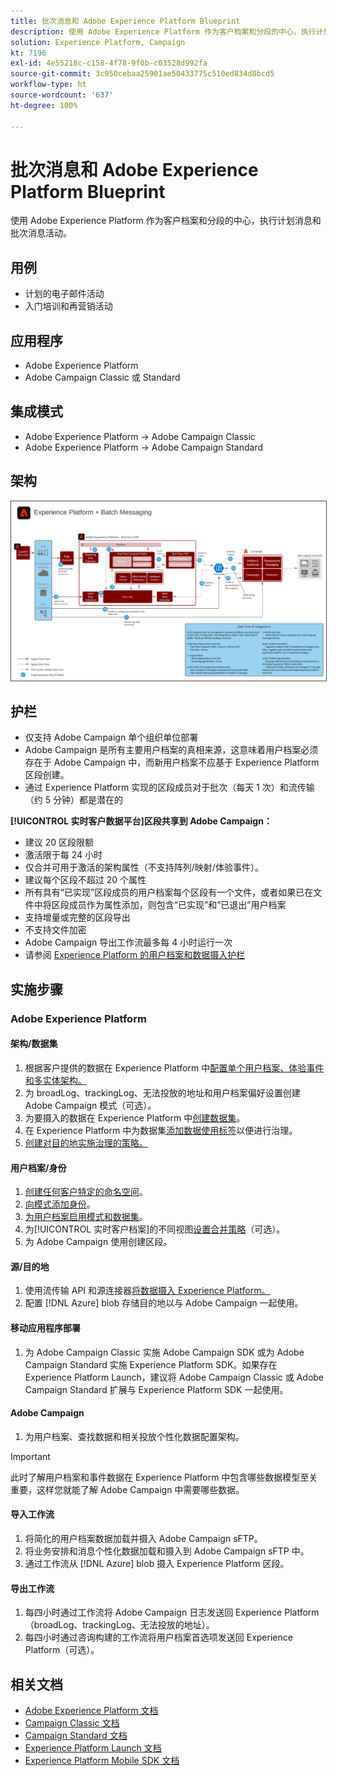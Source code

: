 ```yaml
---
title: 批次消息和 Adobe Experience Platform Blueprint
description: 使用 Adobe Experience Platform 作为客户档案和分段的中心，执行计划消息和批次消息活动。
solution: Experience Platform, Campaign
kt: 7196
exl-id: 4e55218c-c158-4f78-9f0b-c03528d992fa
source-git-commit: 3c950cebaa25901ae50433775c510ed834d8bcd5
workflow-type: ht
source-wordcount: '637'
ht-degree: 100%

---
```


# 批次消息和 Adobe Experience Platform Blueprint

使用 Adobe Experience Platform 作为客户档案和分段的中心，执行计划消息和批次消息活动。

## 用例

* 计划的电子邮件活动
* 入门培训和再营销活动

## 应用程序

* Adobe Experience Platform
* Adobe Campaign Classic 或 Standard

## 集成模式

* Adobe Experience Platform → Adobe Campaign Classic
* Adobe Experience Platform → Adobe Campaign Standard

## 架构

<img src="assets/aepbatch.svg" alt="批次消息和 Adobe Experience Platform Blueprint 的参考架构" style="border:1px solid #4a4a4a" />

## 护栏

* 仅支持 Adobe Campaign 单个组织单位部署
* Adobe Campaign 是所有主要用户档案的真相来源，这意味着用户档案必须存在于 Adobe Campaign 中，而新用户档案不应基于 Experience Platform 区段创建。
* 通过 Experience Platform 实现的区段成员对于批次（每天 1 次）和流传输（约 5 分钟）都是潜在的

**[!UICONTROL 实时客户数据平台]区段共享到 Adobe Campaign：**

* 建议 20 区段限额
* 激活限于每 24 小时
* 仅合并可用于激活的架构属性（不支持阵列/映射/体验事件）。
* 建议每个区段不超过 20 个属性
* 所有具有“已实现”区段成员的用户档案每个区段有一个文件，或者如果已在文件中将区段成员作为属性添加，则包含“已实现”和“已退出”用户档案
* 支持增量或完整的区段导出
* 不支持文件加密
* Adobe Campaign 导出工作流最多每 4 小时运行一次
* 请参阅 [Experience Platform 的用户档案和数据摄入护栏](https://experienceleague.adobe.com/docs/experience-platform/profile/guardrails.html?lang=zh-Hans)

## 实施步骤

### Adobe Experience Platform

#### 架构/数据集

1. 根据客户提供的数据在 Experience Platform 中[配置单个用户档案、体验事件和多实体架构。](https://experienceleague.adobe.com/?recommended=ExperiencePlatform-D-1-2021.1.xdm)
1. 为 broadLog、trackingLog、无法投放的地址和用户档案偏好设置创建 Adobe Campaign 模式（可选）。
1. 为要摄入的数据在 Experience Platform 中[创建数据集](https://experienceleague.adobe.com/docs/platform-learn/tutorials/data-ingestion/create-datasets-and-ingest-data.html?lang=zh-Hans)。
1. 在 Experience Platform 中为数据集[添加数据使用标签](https://experienceleague.adobe.com/docs/platform-learn/tutorials/data-governance/classify-data-using-governance-labels.html?lang=zh-Hans)以便进行治理。
1. [创建对目的地实施治理的策略。](https://experienceleague.adobe.com/docs/platform-learn/tutorials/data-governance/create-data-usage-policies.html?lang=zh-Hans)

#### 用户档案/身份

1. [创建任何客户特定的命名空间](https://experienceleague.adobe.com/docs/platform-learn/tutorials/identities/label-ingest-and-verify-identity-data.html?lang=zh-Hans)。
1. [向模式添加身份](https://experienceleague.adobe.com/docs/platform-learn/tutorials/identities/label-ingest-and-verify-identity-data.html?lang=zh-Hans)。
1. [为用户档案启用模式和数据集](https://experienceleague.adobe.com/docs/platform-learn/tutorials/profiles/bring-data-into-the-real-time-customer-profile.html?lang=zh-Hans)。
1. 为[!UICONTROL 实时客户档案]的不同视图[设置合并策略](https://experienceleague.adobe.com/docs/platform-learn/tutorials/profiles/create-merge-policies.html?lang=zh-Hans)（可选）。
1. 为 Adobe Campaign 使用创建区段。

#### 源/目的地

1. 使用流传输 API 和源连接器[将数据摄入 Experience Platform。](https://experienceleague.adobe.com/?recommended=ExperiencePlatform-D-1-2020.1.dataingestion&amp;lang=zh-Hans)
1. 配置 [!DNL Azure] blob 存储目的地以与 Adobe Campaign 一起使用。

#### 移动应用程序部署

1. 为 Adobe Campaign Classic 实施 Adobe Campaign SDK 或为 Adobe Campaign Standard 实施 Experience Platform SDK。如果存在 Experience Platform Launch，建议将 Adobe Campaign Classic 或 Adobe Campaign Standard 扩展与 Experience Platform SDK 一起使用。

#### Adobe Campaign

1. 为用户档案、查找数据和相关投放个性化数据配置架构。

>[!IMPORTANT]
>
>此时了解用户档案和事件数据在 Experience Platform 中包含哪些数据模型至关重要，这样您就能了解 Adobe Campaign 中需要哪些数据。

#### 导入工作流

1. 将简化的用户档案数据加载并摄入 Adobe Campaign sFTP。
1. 将业务安排和消息个性化数据加载和摄入到 Adobe Campaign sFTP 中。
1. 通过工作流从 [!DNL Azure] blob 摄入 Experience Platform 区段。

#### 导出工作流

1. 每四小时通过工作流将 Adobe Campaign 日志发送回 Experience Platform（broadLog、trackingLog、无法投放的地址）。
1. 每四小时通过咨询构建的工作流将用户档案首选项发送回 Experience Platform（可选）。


## 相关文档

* [Adobe Experience Platform 文档](https://experienceleague.adobe.com/docs/experience-platform.html?lang=zh-Hans)
* [Campaign Classic 文档](https://experienceleague.adobe.com/docs/campaign-classic.html?lang=zh-Hans)
* [Campaign Standard 文档](https://experienceleague.adobe.com/docs/campaign-standard.html?lang=zh-Hans)
* [Experience Platform Launch 文档](https://experienceleague.adobe.com/docs/launch.html?lang=zh-Hans)
* [Experience Platform Mobile SDK 文档](https://experienceleague.adobe.com/docs/mobile.html?lang=zh-Hans)
